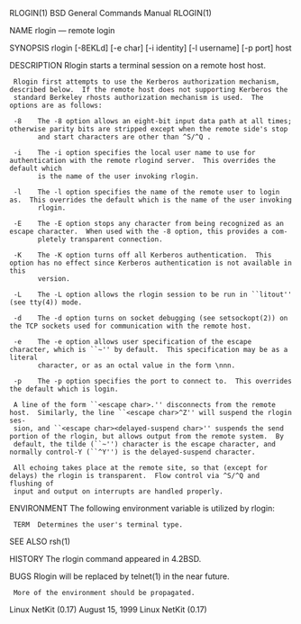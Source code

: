 RLOGIN(1)                                                   BSD General Commands Manual                                                  RLOGIN(1)

NAME
     rlogin — remote login

SYNOPSIS
     rlogin [-8EKLd] [-e char] [-i identity] [-l username] [-p port] host

DESCRIPTION
     Rlogin starts a terminal session on a remote host host.

     Rlogin first attempts to use the Kerberos authorization mechanism, described below.  If the remote host does not supporting Kerberos the
     standard Berkeley rhosts authorization mechanism is used.  The options are as follows:

     -8    The -8 option allows an eight-bit input data path at all times; otherwise parity bits are stripped except when the remote side's stop
           and start characters are other than ^S/^Q .

     -i    The -i option specifies the local user name to use for authentication with the remote rlogind server.  This overrides the default which
           is the name of the user invoking rlogin.

     -l    The -l option specifies the name of the remote user to login as.  This overrides the default which is the name of the user invoking
           rlogin.

     -E    The -E option stops any character from being recognized as an escape character.  When used with the -8 option, this provides a com‐
           pletely transparent connection.

     -K    The -K option turns off all Kerberos authentication.  This option has no effect since Kerberos authentication is not available in this
           version.

     -L    The -L option allows the rlogin session to be run in ``litout'' (see tty(4)) mode.

     -d    The -d option turns on socket debugging (see setsockopt(2)) on the TCP sockets used for communication with the remote host.

     -e    The -e option allows user specification of the escape character, which is ``~'' by default.  This specification may be as a literal
           character, or as an octal value in the form \nnn.

     -p    The -p option specifies the port to connect to.  This overrides the default which is login.

     A line of the form ``<escape char>.'' disconnects from the remote host.  Similarly, the line ``<escape char>^Z'' will suspend the rlogin ses‐
     sion, and ``<escape char><delayed-suspend char>'' suspends the send portion of the rlogin, but allows output from the remote system.  By
     default, the tilde (``~'') character is the escape character, and normally control-Y (``^Y'') is the delayed-suspend character.

     All echoing takes place at the remote site, so that (except for delays) the rlogin is transparent.  Flow control via ^S/^Q and flushing of
     input and output on interrupts are handled properly.

ENVIRONMENT
     The following environment variable is utilized by rlogin:

     TERM  Determines the user's terminal type.

SEE ALSO
     rsh(1)

HISTORY
     The rlogin command appeared in 4.2BSD.

BUGS
     Rlogin will be replaced by telnet(1) in the near future.

     More of the environment should be propagated.

Linux NetKit (0.17)                                               August 15, 1999                                              Linux NetKit (0.17)
